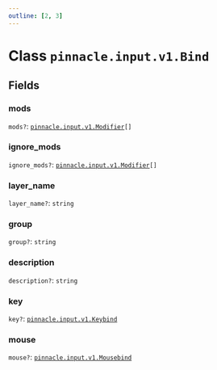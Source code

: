 ```yaml
---
outline: [2, 3]
---
```


# Class `pinnacle.input.v1.Bind`




## Fields

### mods <Badge type="danger" text="nullable" />

`mods?`: <code><a href="/lua-reference/enums/pinnacle.input.v1.Modifier">pinnacle.input.v1.Modifier</a>[]</code>



### ignore_mods <Badge type="danger" text="nullable" />

`ignore_mods?`: <code><a href="/lua-reference/enums/pinnacle.input.v1.Modifier">pinnacle.input.v1.Modifier</a>[]</code>



### layer_name <Badge type="danger" text="nullable" />

`layer_name?`: <code>string</code>



### group <Badge type="danger" text="nullable" />

`group?`: <code>string</code>



### description <Badge type="danger" text="nullable" />

`description?`: <code>string</code>



### key <Badge type="danger" text="nullable" />

`key?`: <code><a href="/lua-reference/classes/pinnacle.input.v1.Keybind">pinnacle.input.v1.Keybind</a></code>



### mouse <Badge type="danger" text="nullable" />

`mouse?`: <code><a href="/lua-reference/classes/pinnacle.input.v1.Mousebind">pinnacle.input.v1.Mousebind</a></code>




